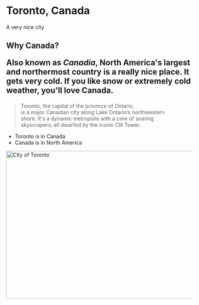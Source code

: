 <html lang="en">
  <head>
    <meta charset="UTF-8">
    <meta name="viewport" content="width=device-width, initial-scale=1">
    <link href="/new-site/assets/css/style.css?v=41c7748ae95a87d32eea38b1b0f267e17928bf8f" rel="stylesheet">
  </head>
  <body>
    <div class="container markdown-body">
      <html>
<br>
<body>
<h1>Toronto, Canada</h1>
  <p>A very nice city</p>
<h2>
  <b>Why Canada?</b>
  <p> Also known as <i>Canadia</i>, North America's largest and northermost country is a really nice place. It gets very cold. If you like snow or extremely cold weather, you'll love Canada. </p>
</h2>
<blockquote cite="https://en.wikipedia.org/wiki/Toronto">
Toronto, the capital of the province of Ontario,
<br>
is a major Canadian city along Lake Ontario’s northwestern
<br>
shore. It's a dynamic metropolis with a core of soaring
<br>
skyscrapers, all dwarfed by the iconic CN Tower.
</blockquote>
<ul>
  <li>Toronto is in Canada</li>
  <li>Canada is in North America</li>
</ul>
<img src="https://upload.wikimedia.org/wikipedia/commons/thumb/d/d5/Gardiner_Expressway_Downtown_Toronto.jpg/1920px-Gardiner_Expressway_Downtown_Toronto.jpg" alt="City of Toronto" style="width:600px;height:400px;" />
</body>
</html>
